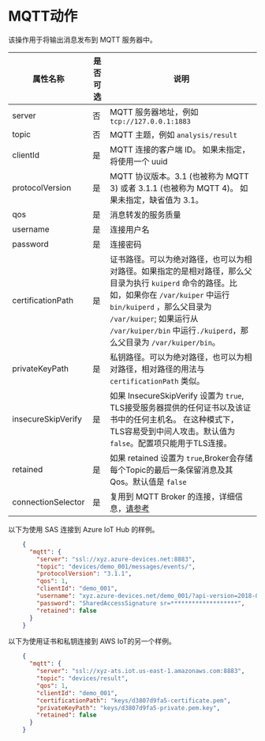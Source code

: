 # MQTT动作

该操作用于将输出消息发布到 MQTT 服务器中。

| 属性名称 | 是否可选 | 说明                                          |
| ------------- | -------- | ---------------------------------------------------- |
| server        | 否    | MQTT  服务器地址，例如 `tcp://127.0.0.1:1883` |
| topic          | 否    | MQTT 主题，例如 `analysis/result`                     |
| clientId      | 是     | MQTT 连接的客户端 ID。 如果未指定，将使用一个 uuid |
| protocolVersion   | 是    | MQTT 协议版本。3.1 (也被称为 MQTT 3) 或者 3.1.1 (也被称为 MQTT 4)。 如果未指定，缺省值为 3.1。 |
| qos               | 是    | 消息转发的服务质量                               |
| username          | 是    | 连接用户名                            |
| password          | 是    | 连接密码                             |
| certificationPath | 是    | 证书路径。可以为绝对路径，也可以为相对路径。如果指定的是相对路径，那么父目录为执行 `kuiperd` 命令的路径。比如，如果你在 `/var/kuiper` 中运行 `bin/kuiperd` ，那么父目录为 `/var/kuiper`; 如果运行从 `/var/kuiper/bin` 中运行`./kuiperd`，那么父目录为 `/var/kuiper/bin`。 |
| privateKeyPath    | 是    | 私钥路径。可以为绝对路径，也可以为相对路径，相对路径的用法与 `certificationPath` 类似。 |
| insecureSkipVerify | 是     | 如果 InsecureSkipVerify 设置为 `true`, TLS接受服务器提供的任何证书以及该证书中的任何主机名。 在这种模式下，TLS容易受到中间人攻击。默认值为`false`。配置项只能用于TLS连接。|
| retained           | 是     | 如果 retained 设置为 `true`,Broker会存储每个Topic的最后一条保留消息及其Qos。默认值是 `false`   
| connectionSelector | 是     | 复用到 MQTT Broker 的连接，详细信息，[请参考](../sources/mqtt.md#connectionselector)
以下为使用 SAS 连接到 Azure IoT Hub 的样例。
```json
    {
      "mqtt": {
        "server": "ssl://xyz.azure-devices.net:8883",
        "topic": "devices/demo_001/messages/events/",
        "protocolVersion": "3.1.1",
        "qos": 1,
        "clientId": "demo_001",
        "username": "xyz.azure-devices.net/demo_001/?api-version=2018-06-30",
        "password": "SharedAccessSignature sr=*******************",
        "retained": false
      }
    }
```

以下为使用证书和私钥连接到 AWS IoT的另一个样例。

```json
    {
      "mqtt": {
        "server": "ssl://xyz-ats.iot.us-east-1.amazonaws.com:8883",
        "topic": "devices/result",
        "qos": 1,
        "clientId": "demo_001",
        "certificationPath": "keys/d3807d9fa5-certificate.pem",
        "privateKeyPath": "keys/d3807d9fa5-private.pem.key",
        "retained": false
      }
    }
```

